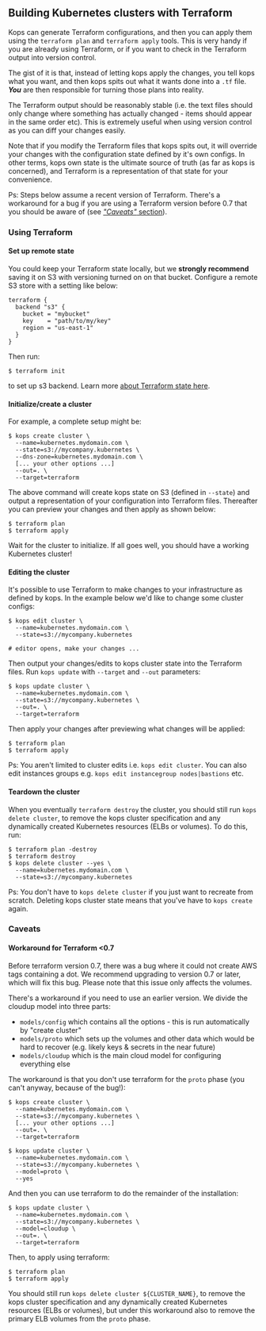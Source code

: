 ## Building Kubernetes clusters with Terraform

Kops can generate Terraform configurations, and then you can apply them using the `terraform plan` and `terraform apply` tools. This is very handy if you are already using Terraform, or if you want to check in the Terraform output into version control.

The gist of it is that, instead of letting kops apply the changes, you tell kops what you want, and then kops spits out what it wants done into a `.tf` file. **_You_** are then responsible for turning those plans into reality.

The Terraform output should be reasonably stable (i.e. the text files should only change where something has actually changed - items should appear in the same order etc). This is extremely useful when using version control as you can diff your changes easily.

Note that if you modify the Terraform files that kops spits out, it will override your changes with the configuration state defined by it's own configs. In other terms, kops own state is the ultimate source of truth (as far as kops is concerned), and Terraform is a representation of that state for your convenience.

Ps: Steps below assume a recent version of Terraform. There's a workaround for a bug if you are using a Terraform version before 0.7 that you should be aware of (see [_"Caveats"_ section](#caveats)).

### Using Terraform

#### Set up remote state

You could keep your Terraform state locally, but we **strongly recommend** saving it on S3 with versioning turned on on that bucket. Configure a remote S3 store with a setting like below:

```
terraform {
  backend "s3" {
    bucket = "mybucket"
    key    = "path/to/my/key"
    region = "us-east-1"
  }
}
```

Then run:

```
$ terraform init
```
to set up s3 backend.
Learn more [about Terraform state here](https://www.terraform.io/docs/state/remote.html).

#### Initialize/create a cluster

For example, a complete setup might be:

```
$ kops create cluster \
  --name=kubernetes.mydomain.com \
  --state=s3://mycompany.kubernetes \
  --dns-zone=kubernetes.mydomain.com \
  [... your other options ...]
  --out=. \
  --target=terraform
```

The above command will create kops state on S3 (defined in `--state`) and output a representation of your configuration into Terraform files. Thereafter you can preview your changes and then apply as shown below:

```
$ terraform plan
$ terraform apply
```

Wait for the cluster to initialize. If all goes well, you should have a working Kubernetes cluster!

#### Editing the cluster

It's possible to use Terraform to make changes to your infrastructure as defined by kops. In the example below we'd like to change some cluster configs:

```
$ kops edit cluster \
  --name=kubernetes.mydomain.com \
  --state=s3://mycompany.kubernetes

# editor opens, make your changes ...
```

Then output your changes/edits to kops cluster state into the Terraform files. Run `kops update` with `--target` and `--out` parameters:

```
$ kops update cluster \
  --name=kubernetes.mydomain.com \
  --state=s3://mycompany.kubernetes \
  --out=. \
  --target=terraform
```

Then apply your changes after previewing what changes will be applied:

```
$ terraform plan
$ terraform apply
```

Ps: You aren't limited to cluster edits i.e. `kops edit cluster`. You can also edit instances groups e.g. `kops edit instancegroup nodes|bastions` etc.

#### Teardown the cluster

When you eventually `terraform destroy` the cluster, you should still run `kops delete cluster`, to remove the kops cluster specification and any dynamically created Kubernetes resources (ELBs or volumes). To do this, run:

```
$ terraform plan -destroy
$ terraform destroy
$ kops delete cluster --yes \
  --name=kubernetes.mydomain.com \
  --state=s3://mycompany.kubernetes
```

Ps: You don't have to `kops delete cluster` if you just want to recreate from scratch. Deleting kops cluster state means that you've have to `kops create` again.


### Caveats

#### Workaround for Terraform <0.7

Before terraform version 0.7, there was a bug where it could not create AWS tags containing a dot. We recommend upgrading to version 0.7 or later, which will fix this bug. Please note that this issue only affects the volumes.

There's a workaround if you need to use an earlier version. We divide the cloudup model into three parts:

* `models/config` which contains all the options - this is run automatically by "create cluster"
* `models/proto` which sets up the volumes and other data which would be hard to recover (e.g. likely keys & secrets in the near future)
* `models/cloudup` which is the main cloud model for configuring everything else

The workaround is that you don't use terraform for the `proto` phase (you can't anyway, because of the bug!):

```
$ kops create cluster \
  --name=kubernetes.mydomain.com \
  --state=s3://mycompany.kubernetes \
  [... your other options ...]
  --out=. \
  --target=terraform

$ kops update cluster \
  --name=kubernetes.mydomain.com \
  --state=s3://mycompany.kubernetes \
  --model=proto \
  --yes
```

And then you can use terraform to do the remainder of the installation:

```
$ kops update cluster \
  --name=kubernetes.mydomain.com \
  --state=s3://mycompany.kubernetes \
  --model=cloudup \
  --out=. \
  --target=terraform
```

Then, to apply using terraform:

```
$ terraform plan
$ terraform apply
```

You should still run `kops delete cluster ${CLUSTER_NAME}`, to remove the kops cluster specification and any dynamically created Kubernetes resources (ELBs or volumes), but under this workaround also to remove the primary ELB volumes from the `proto` phase.
